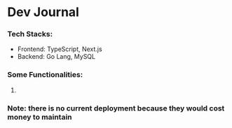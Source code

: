 # Dev Journal

### Tech Stacks:

- Frontend: TypeScript, Next.js
- Backend: Go Lang, MySQL

### Some Functionalities:

1. 

### Note: there is no current deployment because they would cost money to maintain
